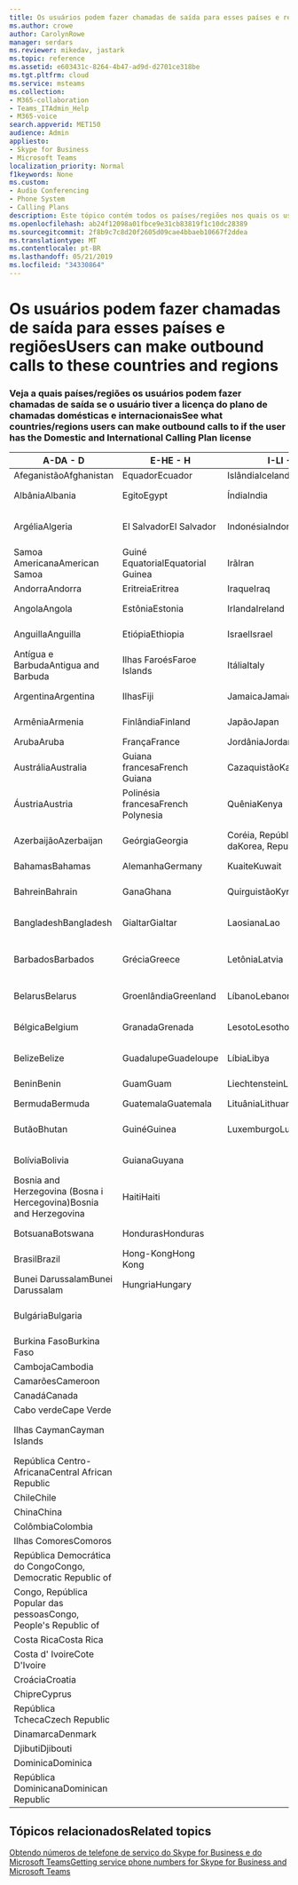 ```yaml
---
title: Os usuários podem fazer chamadas de saída para esses países e regiões
ms.author: crowe
author: CarolynRowe
manager: serdars
ms.reviewer: mikedav, jastark
ms.topic: reference
ms.assetid: e603431c-8264-4b47-ad9d-d2701ce318be
ms.tgt.pltfrm: cloud
ms.service: msteams
ms.collection:
- M365-collaboration
- Teams_ITAdmin_Help
- M365-voice
search.appverid: MET150
audience: Admin
appliesto:
- Skype for Business
- Microsoft Teams
localization_priority: Normal
f1keywords: None
ms.custom:
- Audio Conferencing
- Phone System
- Calling Plans
description: Este tópico contém todos os países/regiões nos quais os usuários podem fazer chamadas de saída se tiverem um plano de chamada.
ms.openlocfilehash: ab24f12098a01fbce9e31cb83819f1c10dc28389
ms.sourcegitcommit: 2f8b9c7c8d20f2605d09cae4bbaeb10667f2ddea
ms.translationtype: MT
ms.contentlocale: pt-BR
ms.lasthandoff: 05/21/2019
ms.locfileid: "34330864"
---
```

# <a name="users-can-make-outbound-calls-to-these-countries-and-regions"></a><span data-ttu-id="61f93-103">Os usuários podem fazer chamadas de saída para esses países e regiões</span><span class="sxs-lookup"><span data-stu-id="61f93-103">Users can make outbound calls to these countries and regions</span></span>

### <a name="see-what-countriesregions-users-can-make-outbound-calls-to-if-the-user-has-the-domestic-and-international-calling-plan-license"></a><span data-ttu-id="61f93-104">Veja a quais países/regiões os usuários podem fazer chamadas de saída se o usuário tiver a licença do plano de chamadas domésticas e internacionais</span><span class="sxs-lookup"><span data-stu-id="61f93-104">See what countries/regions users can make outbound calls to if the user has the Domestic and International Calling Plan license</span></span>

|<span data-ttu-id="61f93-105">**A-D**</span><span class="sxs-lookup"><span data-stu-id="61f93-105">**A - D**</span></span>| <span data-ttu-id="61f93-106">**E-H**</span><span class="sxs-lookup"><span data-stu-id="61f93-106">**E - H**</span></span>|<span data-ttu-id="61f93-107">**I-L**</span><span class="sxs-lookup"><span data-stu-id="61f93-107">**I - L**</span></span>|<span data-ttu-id="61f93-108">**M-O**</span><span class="sxs-lookup"><span data-stu-id="61f93-108">**M - O**</span></span>|<span data-ttu-id="61f93-109">**P-S**</span><span class="sxs-lookup"><span data-stu-id="61f93-109">**P - S**</span></span>|<span data-ttu-id="61f93-110">**T-Z**</span><span class="sxs-lookup"><span data-stu-id="61f93-110">**T - Z**</span></span>|
---|---|---|---|---|---|
|<span data-ttu-id="61f93-111">Afeganistão</span><span class="sxs-lookup"><span data-stu-id="61f93-111">Afghanistan</span></span>|<span data-ttu-id="61f93-112">Equador</span><span class="sxs-lookup"><span data-stu-id="61f93-112">Ecuador</span></span> |<span data-ttu-id="61f93-113">Islândia</span><span class="sxs-lookup"><span data-stu-id="61f93-113">Iceland</span></span> |<span data-ttu-id="61f93-114">Macau</span><span class="sxs-lookup"><span data-stu-id="61f93-114">Macau</span></span> |<span data-ttu-id="61f93-115">Paquistão </span><span class="sxs-lookup"><span data-stu-id="61f93-115">Pakistan</span></span> |<span data-ttu-id="61f93-116">Taiwan</span><span class="sxs-lookup"><span data-stu-id="61f93-116">Taiwan</span></span>   |
|<span data-ttu-id="61f93-117">Albânia</span><span class="sxs-lookup"><span data-stu-id="61f93-117">Albania</span></span>|<span data-ttu-id="61f93-118">Egito</span><span class="sxs-lookup"><span data-stu-id="61f93-118">Egypt</span></span> |<span data-ttu-id="61f93-119">Índia</span><span class="sxs-lookup"><span data-stu-id="61f93-119">India</span></span> |<span data-ttu-id="61f93-120">Macedônia (ARIM)</span><span class="sxs-lookup"><span data-stu-id="61f93-120">Macedonia</span></span> |<span data-ttu-id="61f93-121">Palau</span><span class="sxs-lookup"><span data-stu-id="61f93-121">Palau</span></span> |<span data-ttu-id="61f93-122">Tadjiquistão</span><span class="sxs-lookup"><span data-stu-id="61f93-122">Tajikistan</span></span>   |
|<span data-ttu-id="61f93-123">Argélia</span><span class="sxs-lookup"><span data-stu-id="61f93-123">Algeria</span></span>|<span data-ttu-id="61f93-124">El Salvador</span><span class="sxs-lookup"><span data-stu-id="61f93-124">El Salvador</span></span> |<span data-ttu-id="61f93-125">Indonésia</span><span class="sxs-lookup"><span data-stu-id="61f93-125">Indonesia</span></span> |<span data-ttu-id="61f93-126">Malaui</span><span class="sxs-lookup"><span data-stu-id="61f93-126">Malawi</span></span> |<span data-ttu-id="61f93-127">Autoridade Palestina</span><span class="sxs-lookup"><span data-stu-id="61f93-127">Palestinian Authority</span></span> |<span data-ttu-id="61f93-128">Tanzânia, República americana da</span><span class="sxs-lookup"><span data-stu-id="61f93-128">Tanzania, United Republic of</span></span>  |
|<span data-ttu-id="61f93-129">Samoa Americana</span><span class="sxs-lookup"><span data-stu-id="61f93-129">American Samoa</span></span>|<span data-ttu-id="61f93-130">Guiné Equatorial</span><span class="sxs-lookup"><span data-stu-id="61f93-130">Equatorial Guinea</span></span> |<span data-ttu-id="61f93-131">Irã</span><span class="sxs-lookup"><span data-stu-id="61f93-131">Iran</span></span> |<span data-ttu-id="61f93-132">Malásia</span><span class="sxs-lookup"><span data-stu-id="61f93-132">Malaysia</span></span> |<span data-ttu-id="61f93-133">Panamá</span><span class="sxs-lookup"><span data-stu-id="61f93-133">Panama</span></span> | <span data-ttu-id="61f93-134">Tailândia</span><span class="sxs-lookup"><span data-stu-id="61f93-134">Thailand</span></span>   |
|<span data-ttu-id="61f93-135">Andorra</span><span class="sxs-lookup"><span data-stu-id="61f93-135">Andorra</span></span> |<span data-ttu-id="61f93-136">Eritreia</span><span class="sxs-lookup"><span data-stu-id="61f93-136">Eritrea</span></span> |<span data-ttu-id="61f93-137">Iraque</span><span class="sxs-lookup"><span data-stu-id="61f93-137">Iraq</span></span> |<span data-ttu-id="61f93-138">Mali</span><span class="sxs-lookup"><span data-stu-id="61f93-138">Mali</span></span> |<span data-ttu-id="61f93-139">Paraguai</span><span class="sxs-lookup"><span data-stu-id="61f93-139">Paraguay</span></span> |<span data-ttu-id="61f93-140">Togo</span><span class="sxs-lookup"><span data-stu-id="61f93-140">Togo</span></span>   |
|<span data-ttu-id="61f93-141">Angola</span><span class="sxs-lookup"><span data-stu-id="61f93-141">Angola</span></span> |<span data-ttu-id="61f93-142">Estônia</span><span class="sxs-lookup"><span data-stu-id="61f93-142">Estonia</span></span> |<span data-ttu-id="61f93-143">Irlanda</span><span class="sxs-lookup"><span data-stu-id="61f93-143">Ireland</span></span> |<span data-ttu-id="61f93-144">Malta</span><span class="sxs-lookup"><span data-stu-id="61f93-144">Malta</span></span> |<span data-ttu-id="61f93-145">Peru</span><span class="sxs-lookup"><span data-stu-id="61f93-145">Peru</span></span> | <span data-ttu-id="61f93-146">Trinidad e Tobago</span><span class="sxs-lookup"><span data-stu-id="61f93-146">Trinidad and Tobago</span></span>  |
|<span data-ttu-id="61f93-147">Anguilla</span><span class="sxs-lookup"><span data-stu-id="61f93-147">Anguilla</span></span> |<span data-ttu-id="61f93-148">Etiópia</span><span class="sxs-lookup"><span data-stu-id="61f93-148">Ethiopia</span></span> |<span data-ttu-id="61f93-149">Israel</span><span class="sxs-lookup"><span data-stu-id="61f93-149">Israel</span></span> |<span data-ttu-id="61f93-150">Ilhas Marshall</span><span class="sxs-lookup"><span data-stu-id="61f93-150">Marshall Islands</span></span> | <span data-ttu-id="61f93-151">Filipinas</span><span class="sxs-lookup"><span data-stu-id="61f93-151">Philippines</span></span> | <span data-ttu-id="61f93-152">Turquia</span><span class="sxs-lookup"><span data-stu-id="61f93-152">Turkey</span></span> |
|<span data-ttu-id="61f93-153">Antígua e Barbuda</span><span class="sxs-lookup"><span data-stu-id="61f93-153">Antigua and Barbuda</span></span> | <span data-ttu-id="61f93-154">Ilhas Faroés</span><span class="sxs-lookup"><span data-stu-id="61f93-154">Faroe Islands</span></span> |<span data-ttu-id="61f93-155">Itália</span><span class="sxs-lookup"><span data-stu-id="61f93-155">Italy</span></span> |<span data-ttu-id="61f93-156">Martinica</span><span class="sxs-lookup"><span data-stu-id="61f93-156">Martinique</span></span> |<span data-ttu-id="61f93-157">Polônia</span><span class="sxs-lookup"><span data-stu-id="61f93-157">Poland</span></span> |<span data-ttu-id="61f93-158">Turcomenistão</span><span class="sxs-lookup"><span data-stu-id="61f93-158">Turkmenistan</span></span> |
|<span data-ttu-id="61f93-159">Argentina</span><span class="sxs-lookup"><span data-stu-id="61f93-159">Argentina</span></span>|<span data-ttu-id="61f93-160">Ilhas</span><span class="sxs-lookup"><span data-stu-id="61f93-160">Fiji</span></span> |<span data-ttu-id="61f93-161">Jamaica</span><span class="sxs-lookup"><span data-stu-id="61f93-161">Jamaica</span></span> |<span data-ttu-id="61f93-162">Ilhas</span><span class="sxs-lookup"><span data-stu-id="61f93-162">Mauritius</span></span> |<span data-ttu-id="61f93-163">Portugal</span><span class="sxs-lookup"><span data-stu-id="61f93-163">Portugal</span></span> |<span data-ttu-id="61f93-164">Ilhas Turks e Caicos</span><span class="sxs-lookup"><span data-stu-id="61f93-164">Turks and Caicos</span></span>   |
|<span data-ttu-id="61f93-165">Armênia</span><span class="sxs-lookup"><span data-stu-id="61f93-165">Armenia</span></span> |<span data-ttu-id="61f93-166">Finlândia</span><span class="sxs-lookup"><span data-stu-id="61f93-166">Finland</span></span> |<span data-ttu-id="61f93-167">Japão</span><span class="sxs-lookup"><span data-stu-id="61f93-167">Japan</span></span> |<span data-ttu-id="61f93-168">Mayotte</span><span class="sxs-lookup"><span data-stu-id="61f93-168">Mayotte</span></span> | <span data-ttu-id="61f93-169">Porto Rico</span><span class="sxs-lookup"><span data-stu-id="61f93-169">Puerto Rico</span></span> |<span data-ttu-id="61f93-170">Xelim</span><span class="sxs-lookup"><span data-stu-id="61f93-170">Uganda</span></span>  |
|<span data-ttu-id="61f93-171">Aruba</span><span class="sxs-lookup"><span data-stu-id="61f93-171">Aruba</span></span> |<span data-ttu-id="61f93-172">França</span><span class="sxs-lookup"><span data-stu-id="61f93-172">France</span></span> |<span data-ttu-id="61f93-173">Jordânia</span><span class="sxs-lookup"><span data-stu-id="61f93-173">Jordan</span></span> |<span data-ttu-id="61f93-174">México</span><span class="sxs-lookup"><span data-stu-id="61f93-174">Mexico</span></span> |<span data-ttu-id="61f93-175">Catar</span><span class="sxs-lookup"><span data-stu-id="61f93-175">Qatar</span></span> | <span data-ttu-id="61f93-176">Ucrânia</span><span class="sxs-lookup"><span data-stu-id="61f93-176">Ukraine</span></span>   |
|<span data-ttu-id="61f93-177">Austrália</span><span class="sxs-lookup"><span data-stu-id="61f93-177">Australia</span></span> |<span data-ttu-id="61f93-178">Guiana francesa</span><span class="sxs-lookup"><span data-stu-id="61f93-178">French Guiana</span></span> |<span data-ttu-id="61f93-179">Cazaquistão</span><span class="sxs-lookup"><span data-stu-id="61f93-179">Kazakhstan</span></span> |<span data-ttu-id="61f93-180">Micronésia</span><span class="sxs-lookup"><span data-stu-id="61f93-180">Micronesia</span></span> |<span data-ttu-id="61f93-181">Reuniões</span><span class="sxs-lookup"><span data-stu-id="61f93-181">Reunion</span></span> |<span data-ttu-id="61f93-182">Emirados Árabes Unidos (U. A. E)</span><span class="sxs-lookup"><span data-stu-id="61f93-182">United Arab Emirates (U.A.E)</span></span>  |
|<span data-ttu-id="61f93-183">Áustria</span><span class="sxs-lookup"><span data-stu-id="61f93-183">Austria</span></span> |<span data-ttu-id="61f93-184">Polinésia francesa</span><span class="sxs-lookup"><span data-stu-id="61f93-184">French Polynesia</span></span> |<span data-ttu-id="61f93-185">Quênia</span><span class="sxs-lookup"><span data-stu-id="61f93-185">Kenya</span></span> |<span data-ttu-id="61f93-186">Moldova, República da</span><span class="sxs-lookup"><span data-stu-id="61f93-186">Moldova, Republic of</span></span> |<span data-ttu-id="61f93-187">Romênia</span><span class="sxs-lookup"><span data-stu-id="61f93-187">Romania</span></span> |<span data-ttu-id="61f93-188">Reino Unido (U.K.)</span><span class="sxs-lookup"><span data-stu-id="61f93-188">United Kingdom (U.K.)</span></span> |
|<span data-ttu-id="61f93-189">Azerbaijão</span><span class="sxs-lookup"><span data-stu-id="61f93-189">Azerbaijan</span></span> |<span data-ttu-id="61f93-190">Geórgia</span><span class="sxs-lookup"><span data-stu-id="61f93-190">Georgia</span></span> |<span data-ttu-id="61f93-191">Coréia, República da</span><span class="sxs-lookup"><span data-stu-id="61f93-191">Korea, Republic of</span></span> |<span data-ttu-id="61f93-192">Mônaco</span><span class="sxs-lookup"><span data-stu-id="61f93-192">Monaco</span></span> | <span data-ttu-id="61f93-193">Federação Russa</span><span class="sxs-lookup"><span data-stu-id="61f93-193">Russian Federation</span></span> |<span data-ttu-id="61f93-194">Estados Unidos</span><span class="sxs-lookup"><span data-stu-id="61f93-194">United States (U.S.)</span></span>  |
|<span data-ttu-id="61f93-195">Bahamas</span><span class="sxs-lookup"><span data-stu-id="61f93-195">Bahamas</span></span> |<span data-ttu-id="61f93-196">Alemanha</span><span class="sxs-lookup"><span data-stu-id="61f93-196">Germany</span></span> |<span data-ttu-id="61f93-197">Kuaite</span><span class="sxs-lookup"><span data-stu-id="61f93-197">Kuwait</span></span> |<span data-ttu-id="61f93-198">Mongólia</span><span class="sxs-lookup"><span data-stu-id="61f93-198">Mongolia</span></span> |<span data-ttu-id="61f93-199">Ruanda</span><span class="sxs-lookup"><span data-stu-id="61f93-199">Rwanda</span></span> | <span data-ttu-id="61f93-200">Uruguai</span><span class="sxs-lookup"><span data-stu-id="61f93-200">Uruguay</span></span> |
|<span data-ttu-id="61f93-201">Bahrein</span><span class="sxs-lookup"><span data-stu-id="61f93-201">Bahrain</span></span> |<span data-ttu-id="61f93-202">Gana</span><span class="sxs-lookup"><span data-stu-id="61f93-202">Ghana</span></span> |<span data-ttu-id="61f93-203">Quirguistão</span><span class="sxs-lookup"><span data-stu-id="61f93-203">Kyrgyzstan</span></span> |<span data-ttu-id="61f93-204">Montenegro</span><span class="sxs-lookup"><span data-stu-id="61f93-204">Montenegro</span></span> | <span data-ttu-id="61f93-205">São Cristóvão e Névis</span><span class="sxs-lookup"><span data-stu-id="61f93-205">Saint Kitts and Nevis</span></span> |<span data-ttu-id="61f93-206">Uzbequistão</span><span class="sxs-lookup"><span data-stu-id="61f93-206">Uzbekistan</span></span>  |
|<span data-ttu-id="61f93-207">Bangladesh</span><span class="sxs-lookup"><span data-stu-id="61f93-207">Bangladesh</span></span> |<span data-ttu-id="61f93-208">Gialtar</span><span class="sxs-lookup"><span data-stu-id="61f93-208">Gialtar</span></span> |<span data-ttu-id="61f93-209">Laosiana</span><span class="sxs-lookup"><span data-stu-id="61f93-209">Lao</span></span> |<span data-ttu-id="61f93-210">Montserrat</span><span class="sxs-lookup"><span data-stu-id="61f93-210">Montserrat</span></span> | <span data-ttu-id="61f93-211">Santa Lúcia</span><span class="sxs-lookup"><span data-stu-id="61f93-211">Saint Lucia</span></span> |<span data-ttu-id="61f93-212">Estado da cidade do Vaticano</span><span class="sxs-lookup"><span data-stu-id="61f93-212">Vatican City State</span></span>  |
|<span data-ttu-id="61f93-213">Barbados</span><span class="sxs-lookup"><span data-stu-id="61f93-213">Barbados</span></span> |<span data-ttu-id="61f93-214">Grécia</span><span class="sxs-lookup"><span data-stu-id="61f93-214">Greece</span></span> |<span data-ttu-id="61f93-215">Letônia</span><span class="sxs-lookup"><span data-stu-id="61f93-215">Latvia</span></span> |<span data-ttu-id="61f93-216">Marrocos</span><span class="sxs-lookup"><span data-stu-id="61f93-216">Morocco</span></span> |<span data-ttu-id="61f93-217">São Vicente e Granadinas</span><span class="sxs-lookup"><span data-stu-id="61f93-217">Saint Vincent and the Grenadines</span></span> |<span data-ttu-id="61f93-218">Venezuela</span><span class="sxs-lookup"><span data-stu-id="61f93-218">Venezuela</span></span>   |
|<span data-ttu-id="61f93-219">Belarus</span><span class="sxs-lookup"><span data-stu-id="61f93-219">Belarus</span></span> |<span data-ttu-id="61f93-220">Groenlândia</span><span class="sxs-lookup"><span data-stu-id="61f93-220">Greenland</span></span> |<span data-ttu-id="61f93-221">Líbano</span><span class="sxs-lookup"><span data-stu-id="61f93-221">Lebanon</span></span> |<span data-ttu-id="61f93-222">Moçambique</span><span class="sxs-lookup"><span data-stu-id="61f93-222">Mozambique</span></span> | <span data-ttu-id="61f93-223">San Marino</span><span class="sxs-lookup"><span data-stu-id="61f93-223">San Marino</span></span> |<span data-ttu-id="61f93-224">Vietnã</span><span class="sxs-lookup"><span data-stu-id="61f93-224">Viet Nam</span></span>  |
|<span data-ttu-id="61f93-225">Bélgica</span><span class="sxs-lookup"><span data-stu-id="61f93-225">Belgium</span></span> |<span data-ttu-id="61f93-226">Granada</span><span class="sxs-lookup"><span data-stu-id="61f93-226">Grenada</span></span> |<span data-ttu-id="61f93-227">Lesoto</span><span class="sxs-lookup"><span data-stu-id="61f93-227">Lesotho</span></span> |<span data-ttu-id="61f93-228">Sinal</span><span class="sxs-lookup"><span data-stu-id="61f93-228">Myanmar</span></span> | <span data-ttu-id="61f93-229">Saudi Arabia (المملكة العربية السعودية)</span><span class="sxs-lookup"><span data-stu-id="61f93-229">Saudi Arabia</span></span> | <span data-ttu-id="61f93-230">Ilhas Virgens (britânicas)</span><span class="sxs-lookup"><span data-stu-id="61f93-230">Virgin Islands (British)</span></span> |
|<span data-ttu-id="61f93-231">Belize</span><span class="sxs-lookup"><span data-stu-id="61f93-231">Belize</span></span> |<span data-ttu-id="61f93-232">Guadalupe</span><span class="sxs-lookup"><span data-stu-id="61f93-232">Guadeloupe</span></span> |<span data-ttu-id="61f93-233">Líbia</span><span class="sxs-lookup"><span data-stu-id="61f93-233">Libya</span></span> |<span data-ttu-id="61f93-234">Namíbia</span><span class="sxs-lookup"><span data-stu-id="61f93-234">Namibia</span></span> |<span data-ttu-id="61f93-235">Senegal</span><span class="sxs-lookup"><span data-stu-id="61f93-235">Senegal</span></span> | <span data-ttu-id="61f93-236">Ilhas Virgens (EUA)</span><span class="sxs-lookup"><span data-stu-id="61f93-236">Virgin Islands (U.S.)</span></span>  |
|<span data-ttu-id="61f93-237">Benin</span><span class="sxs-lookup"><span data-stu-id="61f93-237">Benin</span></span> |<span data-ttu-id="61f93-238">Guam</span><span class="sxs-lookup"><span data-stu-id="61f93-238">Guam</span></span> |<span data-ttu-id="61f93-239">Liechtenstein</span><span class="sxs-lookup"><span data-stu-id="61f93-239">Liechtenstein</span></span> |<span data-ttu-id="61f93-240">Nepal</span><span class="sxs-lookup"><span data-stu-id="61f93-240">Nepal</span></span> | <span data-ttu-id="61f93-241">Sérvia</span><span class="sxs-lookup"><span data-stu-id="61f93-241">Serbia</span></span> | <span data-ttu-id="61f93-242">Ilhas Wallis e Futuna</span><span class="sxs-lookup"><span data-stu-id="61f93-242">Wallis and Futuna Islands</span></span>  |
|<span data-ttu-id="61f93-243">Bermuda</span><span class="sxs-lookup"><span data-stu-id="61f93-243">Bermuda</span></span> |<span data-ttu-id="61f93-244">Guatemala</span><span class="sxs-lookup"><span data-stu-id="61f93-244">Guatemala</span></span> |<span data-ttu-id="61f93-245">Lituânia</span><span class="sxs-lookup"><span data-stu-id="61f93-245">Lithuania</span></span> |<span data-ttu-id="61f93-246">Países Baixos</span><span class="sxs-lookup"><span data-stu-id="61f93-246">Netherlands</span></span> |<span data-ttu-id="61f93-247">Cingapura</span><span class="sxs-lookup"><span data-stu-id="61f93-247">Singapore</span></span> |<span data-ttu-id="61f93-248">Iêmen</span><span class="sxs-lookup"><span data-stu-id="61f93-248">Yemen</span></span> |
|<span data-ttu-id="61f93-249">Butão</span><span class="sxs-lookup"><span data-stu-id="61f93-249">Bhutan</span></span> |<span data-ttu-id="61f93-250">Guiné</span><span class="sxs-lookup"><span data-stu-id="61f93-250">Guinea</span></span> |<span data-ttu-id="61f93-251">Luxemburgo</span><span class="sxs-lookup"><span data-stu-id="61f93-251">Luxembourg</span></span> |<span data-ttu-id="61f93-252">Antilhas Holandesas</span><span class="sxs-lookup"><span data-stu-id="61f93-252">Netherlands Antilles</span></span> |<span data-ttu-id="61f93-253">Eslováquia</span><span class="sxs-lookup"><span data-stu-id="61f93-253">Slovakia</span></span> |<span data-ttu-id="61f93-254">Zâmbia</span><span class="sxs-lookup"><span data-stu-id="61f93-254">Zambia</span></span>  |
|<span data-ttu-id="61f93-255">Bolívia</span><span class="sxs-lookup"><span data-stu-id="61f93-255">Bolivia</span></span> |<span data-ttu-id="61f93-256">Guiana</span><span class="sxs-lookup"><span data-stu-id="61f93-256">Guyana</span></span>| |<span data-ttu-id="61f93-257">Nova Caledônia</span><span class="sxs-lookup"><span data-stu-id="61f93-257">New Caledonia</span></span> |<span data-ttu-id="61f93-258">Eslovênia</span><span class="sxs-lookup"><span data-stu-id="61f93-258">Slovenia</span></span> |<span data-ttu-id="61f93-259">Zimbábue</span><span class="sxs-lookup"><span data-stu-id="61f93-259">Zimbabwe</span></span> |
|<span data-ttu-id="61f93-260">Bosnia and Herzegovina (Bosna i Hercegovina)</span><span class="sxs-lookup"><span data-stu-id="61f93-260">Bosnia and Herzegovina</span></span> |<span data-ttu-id="61f93-261">Haiti</span><span class="sxs-lookup"><span data-stu-id="61f93-261">Haiti</span></span> ||<span data-ttu-id="61f93-262">Nova Zelândia</span><span class="sxs-lookup"><span data-stu-id="61f93-262">New Zealand</span></span> |<span data-ttu-id="61f93-263">África do Sul</span><span class="sxs-lookup"><span data-stu-id="61f93-263">South Africa</span></span> | 
|<span data-ttu-id="61f93-264">Botsuana</span><span class="sxs-lookup"><span data-stu-id="61f93-264">Botswana</span></span> |<span data-ttu-id="61f93-265">Honduras</span><span class="sxs-lookup"><span data-stu-id="61f93-265">Honduras</span></span> ||<span data-ttu-id="61f93-266">Nicarágua</span><span class="sxs-lookup"><span data-stu-id="61f93-266">Nicaragua</span></span> |<span data-ttu-id="61f93-267">Sudão do Sul</span><span class="sxs-lookup"><span data-stu-id="61f93-267">South Sudan</span></span> |
|<span data-ttu-id="61f93-268">Brasil</span><span class="sxs-lookup"><span data-stu-id="61f93-268">Brazil</span></span> |<span data-ttu-id="61f93-269">Hong-Kong</span><span class="sxs-lookup"><span data-stu-id="61f93-269">Hong Kong</span></span> ||<span data-ttu-id="61f93-270">Níger</span><span class="sxs-lookup"><span data-stu-id="61f93-270">Niger</span></span> |<span data-ttu-id="61f93-271">Espanha</span><span class="sxs-lookup"><span data-stu-id="61f93-271">Spain</span></span> | 
|<span data-ttu-id="61f93-272">Bunei Darussalam</span><span class="sxs-lookup"><span data-stu-id="61f93-272">Bunei Darussalam</span></span> |<span data-ttu-id="61f93-273">Hungria</span><span class="sxs-lookup"><span data-stu-id="61f93-273">Hungary</span></span> ||<span data-ttu-id="61f93-274">Nigéria</span><span class="sxs-lookup"><span data-stu-id="61f93-274">Nigeria</span></span> |<span data-ttu-id="61f93-275">Sri Lanka</span><span class="sxs-lookup"><span data-stu-id="61f93-275">Sri Lanka</span></span> | 
|<span data-ttu-id="61f93-276">Bulgária</span><span class="sxs-lookup"><span data-stu-id="61f93-276">Bulgaria</span></span> |||<span data-ttu-id="61f93-277">Ilhas Marianas do Norte</span><span class="sxs-lookup"><span data-stu-id="61f93-277">Northern Mariana Islands</span></span> |<span data-ttu-id="61f93-278">São Pedro e Miquelon</span><span class="sxs-lookup"><span data-stu-id="61f93-278">St. Pierre and Miquelon</span></span> |
|<span data-ttu-id="61f93-279">Burkina Faso</span><span class="sxs-lookup"><span data-stu-id="61f93-279">Burkina Faso</span></span> |||<span data-ttu-id="61f93-280">Noruega</span><span class="sxs-lookup"><span data-stu-id="61f93-280">Norway</span></span> |<span data-ttu-id="61f93-281">Sudão</span><span class="sxs-lookup"><span data-stu-id="61f93-281">Sudan</span></span> |
|<span data-ttu-id="61f93-282">Camboja</span><span class="sxs-lookup"><span data-stu-id="61f93-282">Cambodia</span></span> |||<span data-ttu-id="61f93-283">Omã</span><span class="sxs-lookup"><span data-stu-id="61f93-283">Oman</span></span> |<span data-ttu-id="61f93-284">Suriname</span><span class="sxs-lookup"><span data-stu-id="61f93-284">Suriname</span></span> | 
|<span data-ttu-id="61f93-285">Camarões</span><span class="sxs-lookup"><span data-stu-id="61f93-285">Cameroon</span></span> ||||<span data-ttu-id="61f93-286">Suazilândia</span><span class="sxs-lookup"><span data-stu-id="61f93-286">Swaziland</span></span> |
|<span data-ttu-id="61f93-287">Canadá</span><span class="sxs-lookup"><span data-stu-id="61f93-287">Canada</span></span> ||||<span data-ttu-id="61f93-288">Suécia</span><span class="sxs-lookup"><span data-stu-id="61f93-288">Sweden</span></span> | 
|<span data-ttu-id="61f93-289">Cabo verde</span><span class="sxs-lookup"><span data-stu-id="61f93-289">Cape Verde</span></span> ||||<span data-ttu-id="61f93-290">Suíça</span><span class="sxs-lookup"><span data-stu-id="61f93-290">Switzerland</span></span> |
|<span data-ttu-id="61f93-291">Ilhas Cayman</span><span class="sxs-lookup"><span data-stu-id="61f93-291">Cayman Islands</span></span> ||||<span data-ttu-id="61f93-292">República Árabe da Síria</span><span class="sxs-lookup"><span data-stu-id="61f93-292">Syrian Arab Republic</span></span> |
|<span data-ttu-id="61f93-293">República Centro-Africana</span><span class="sxs-lookup"><span data-stu-id="61f93-293">Central African Republic</span></span> |
|<span data-ttu-id="61f93-294">Chile</span><span class="sxs-lookup"><span data-stu-id="61f93-294">Chile</span></span> |
|<span data-ttu-id="61f93-295">China</span><span class="sxs-lookup"><span data-stu-id="61f93-295">China</span></span> |
|<span data-ttu-id="61f93-296">Colômbia</span><span class="sxs-lookup"><span data-stu-id="61f93-296">Colombia</span></span> |
|<span data-ttu-id="61f93-297">Ilhas Comores</span><span class="sxs-lookup"><span data-stu-id="61f93-297">Comoros</span></span> |
|<span data-ttu-id="61f93-298">República Democrática do Congo</span><span class="sxs-lookup"><span data-stu-id="61f93-298">Congo, Democratic Republic of</span></span> |
|<span data-ttu-id="61f93-299">Congo, República Popular das pessoas</span><span class="sxs-lookup"><span data-stu-id="61f93-299">Congo, People's Republic of</span></span> |
|<span data-ttu-id="61f93-300">Costa Rica</span><span class="sxs-lookup"><span data-stu-id="61f93-300">Costa Rica</span></span> |
|<span data-ttu-id="61f93-301">Costa d' Ivoire</span><span class="sxs-lookup"><span data-stu-id="61f93-301">Cote D'Ivoire</span></span> |
|<span data-ttu-id="61f93-302">Croácia</span><span class="sxs-lookup"><span data-stu-id="61f93-302">Croatia</span></span> |
|<span data-ttu-id="61f93-303">Chipre</span><span class="sxs-lookup"><span data-stu-id="61f93-303">Cyprus</span></span> |
|<span data-ttu-id="61f93-304">República Tcheca</span><span class="sxs-lookup"><span data-stu-id="61f93-304">Czech Republic</span></span> |
|<span data-ttu-id="61f93-305">Dinamarca</span><span class="sxs-lookup"><span data-stu-id="61f93-305">Denmark</span></span> |
|<span data-ttu-id="61f93-306">Djibuti</span><span class="sxs-lookup"><span data-stu-id="61f93-306">Djibouti</span></span> |
|<span data-ttu-id="61f93-307">Dominica</span><span class="sxs-lookup"><span data-stu-id="61f93-307">Dominica</span></span> |
|<span data-ttu-id="61f93-308">República Dominicana</span><span class="sxs-lookup"><span data-stu-id="61f93-308">Dominican Republic</span></span> |

## <a name="related-topics"></a><span data-ttu-id="61f93-309">Tópicos relacionados</span><span class="sxs-lookup"><span data-stu-id="61f93-309">Related topics</span></span>

[<span data-ttu-id="61f93-310">Obtendo números de telefone de serviço do Skype for Business e do Microsoft Teams</span><span class="sxs-lookup"><span data-stu-id="61f93-310">Getting service phone numbers for Skype for Business and Microsoft Teams</span></span>](/microsoftteams/getting-service-phone-numbers)

  
 
